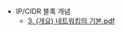 - IP/CIDR 블록 개념
  - [3. (개요) 네트워킹의 기본.pdf](https://dguackr-my.sharepoint.com/:b:/g/personal/nyk3127_dgu_ac_kr/EQvT8yRK6RlNquNe8NuiDYQBgXkoUgHqgYYc-22iadDoAA?e=8tUYyN)
<!--stackedit_data:
eyJoaXN0b3J5IjpbNjYwNTA5NDE2XX0=
-->